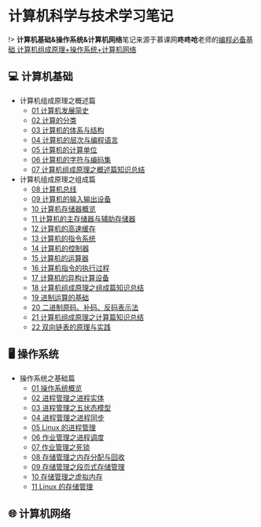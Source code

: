 # 计算机科学与技术学习笔记

!> **计算机基础&操作系统&计算机网络**笔记来源于慕课网**咚咚呛**老师的[编程必备基础 计算机组成原理+操作系统+计算机网络](https://coding.imooc.com/class/355.html)

## 💻 计算机基础

- 计算机组成原理之概述篇
  - [01 计算机发展简史](computer-basics/01计算机发展简史.md)
  - [02 计算的分类](computer-basics/02计算的分类.md)
  - [03 计算机的体系与结构](computer-basics/03计算机的体系与结构.md)
  - [04 计算机的层次与编程语言](computer-basics/04计算机的层次与编程语言.md)
  - [05 计算机的计算单位](computer-basics/05计算机的计算单位.md)
  - [06 计算机的字符与编码集](computer-basics/06计算机的字符与编码集.md)
  - [07 计算机组成原理之概述篇知识总结](computer-basics/07计算机组成原理之概述篇知识总结.md)
- 计算机组成原理之组成篇
  - [08 计算机总线](computer-basics/08计算机总线.md)
  - [09 计算机的输入输出设备](computer-basics/09计算机的输入输出设备.md)
  - [10 计算机存储器概览](computer-basics/10计算机存储器概览.md)
  - [11 计算机的主存储器与辅助存储器](computer-basics/11计算机的主存储器与辅助存储器.md)
  - [12 计算机的高速缓存](computer-basics/12计算机的高速缓存.md)
  - [13 计算机的指令系统](computer-basics/13计算机的指令系统.md)
  - [14 计算机的控制器](computer-basics/14计算机的控制器.md)
  - [15 计算机的运算器](computer-basics/15计算机的运算器.md)
  - [16 计算机指令的执行过程](computer-basics/16计算机指令的执行过程.md)
  - [17 计算机的异构计算设备](computer-basics/17计算机的异构计算设备.md)
  - [18 计算机组成原理之组成篇知识总结](computer-basics/18计算机组成原理之组成篇知识总结.md)
  - [19 进制运算的基础](computer-basics/19进制运算的基础.md)
  - [20 二进制原码、补码、反码表示法](computer-basics/20二进制原码、补码、反码表示法.md)
  - [21 计算机组成原理之计算篇知识总结](computer-basics/21计算机组成原理之计算篇知识总结.md)
  - [22 双向链表的原理与实践](computer-basics/22双向链表的原理与实践.md)

## 🖥️ 操作系统

- 操作系统之基础篇
  - [01 操作系统概览](operating-system/01操作系统概览.md)
  - [02 进程管理之进程实体](operating-system/02进程管理之进程实体.md)
  - [03 进程管理之五状态模型](operating-system/03进程管理之五状态模型.md)
  - [04 进程管理之进程同步](operating-system/04进程管理之进程同步.md)
  - [05 Linux 的进程管理](operating-system/05Linux的进程管理.md)
  - [06 作业管理之进程调度](operating-system/06作业管理之进程调度.md)
  - [07 作业管理之死锁](operating-system/07作业管理之死锁.md)
  - [08 存储管理之内存分配与回收](operating-system/08存储管理之内存分配与回收.md)
  - [09 存储管理之段页式存储管理](operating-system/09存储管理之段页式存储管理.md)
  - [10 存储管理之虚拟内存](operating-system/10存储管理之虚拟内存.md)
  - [11 Linux 的存储管理](operating-system/11Linux的存储管理.md)

## 🌐 计算机网络

